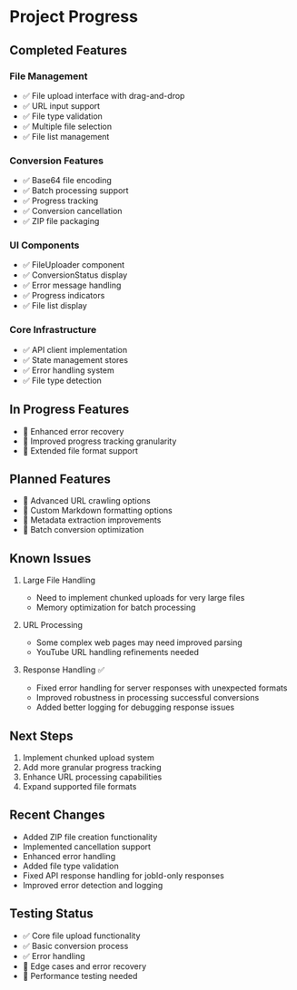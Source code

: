 # Project Progress

## Completed Features

### File Management
- ✅ File upload interface with drag-and-drop
- ✅ URL input support
- ✅ File type validation
- ✅ Multiple file selection
- ✅ File list management

### Conversion Features
- ✅ Base64 file encoding
- ✅ Batch processing support
- ✅ Progress tracking
- ✅ Conversion cancellation
- ✅ ZIP file packaging

### UI Components
- ✅ FileUploader component
- ✅ ConversionStatus display
- ✅ Error message handling
- ✅ Progress indicators
- ✅ File list display

### Core Infrastructure
- ✅ API client implementation
- ✅ State management stores
- ✅ Error handling system
- ✅ File type detection

## In Progress Features
- 🔄 Enhanced error recovery
- 🔄 Improved progress tracking granularity
- 🔄 Extended file format support

## Planned Features
- 📝 Advanced URL crawling options
- 📝 Custom Markdown formatting options
- 📝 Metadata extraction improvements
- 📝 Batch conversion optimization

## Known Issues
1. Large File Handling
   - Need to implement chunked uploads for very large files
   - Memory optimization for batch processing

2. URL Processing
   - Some complex web pages may need improved parsing
   - YouTube URL handling refinements needed

3. Response Handling ✅
   - Fixed error handling for server responses with unexpected formats
   - Improved robustness in processing successful conversions
   - Added better logging for debugging response issues

## Next Steps
1. Implement chunked upload system
2. Add more granular progress tracking
3. Enhance URL processing capabilities
4. Expand supported file formats

## Recent Changes
- Added ZIP file creation functionality
- Implemented cancellation support
- Enhanced error handling
- Added file type validation
- Fixed API response handling for jobId-only responses
- Improved error detection and logging

## Testing Status
- ✅ Core file upload functionality
- ✅ Basic conversion process
- ✅ Error handling
- 🔄 Edge cases and error recovery
- 📝 Performance testing needed
